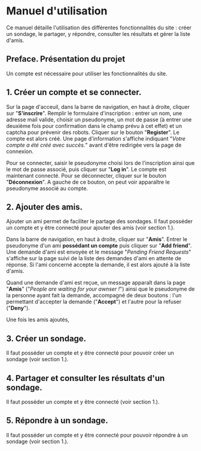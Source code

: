 # Manuel d'utilisation
Ce manuel détaille l'utilisation des différentes fonctionnalités du site : créer un sondage, le partager, y répondre, consulter les résultats et gérer la liste d'amis.
## Preface. Présentation du projet

Un compte est nécessaire pour utiliser les fonctionnalités du site.

## 1. Créer un compte et se connecter.

Sur la page d'acceuil, dans la barre de navigation, en haut à droite, cliquer sur "**S'inscrire**". Remplir le formulaire d'inscription : entrer un nom, une adresse mail valide, choisir un pseudonyme, un mot de passe (à entrer une deuxième fois pour confirmation dans le champ prévu à cet effet) et un captcha pour prévenir des robots. Cliquer sur le bouton "**Register**". Le compte est alors créé. Une page d'information s'affiche indiquant "*Votre compte a été créé avec succès.*" avant d'être redirigée vers la page de connexion.

Pour se connecter, saisir le pseudonyme choisi lors de l'inscription ainsi que le mot de passe associé, puis cliquer sur "**Log in**". Le compte est maintenant connecté. Pour se déconnecter, cliquer sur le bouton "**Déconnexion**". A gauche de ce bouton, on peut voir apparaître le pseudonyme associé au compte.


## 2. Ajouter des amis.
Ajouter un ami permet de faciliter le partage des sondages.
Il faut posséder un compte et y être connecté pour ajouter des amis (voir section 1.).

Dans la barre de navigation, en haut à droite, cliquer sur "**Amis**". Entrer le pseudonyme d'un ami **possédant un compte** puis cliquer sur "**Add friend**". Une demande d'ami est envoyée et le message "*Pending Friend Requests*" s'affiche sur la page suivi de la liste des demandes d'ami en attente de réponse. Si l'ami concerné accepte la demande, il est alors ajouté à la liste d'amis.

Quand une demande d'ami est reçue, un message apparaît dans la page "**Amis**" ("*People are waiting for your awnser !*") ainsi que le pseudonyme de la personne ayant fait la demande, accompagné de deux boutons : l'un permettant d'accepter la demande ("**Accept**") et l'autre pour la refuser ("**Deny**").

Une fois les amis ajoutés, 

## 3. Créer un sondage.
Il faut posséder un compte et y être connecté pour pouvoir créer un sondage (voir section 1.).

## 4. Partager et consulter les résultats d'un sondage.
Il faut posséder un compte et y être connecté (voir section 1.).

## 5. Répondre à un sondage.
Il faut posséder un compte et y être connecté pour pouvoir répondre à un sondage (voir section 1.).
